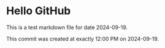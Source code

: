 # Hello GitHub
This is a test markdown file for date 2024-09-19.

This commit was created at exactly 12:00 PM on 2024-09-19.

